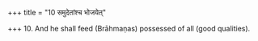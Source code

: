 +++
title = "10 समुदेतांश्च भोजयेत्"

+++
10. And he shall feed (Brāhmaṇas) possessed of all (good qualities).
